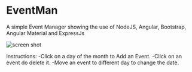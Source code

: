 # EventMan

A simple Event Manager showing the use of NodeJS, Angular, Bootstrap, Angular Material and ExpressJs

![screen shot](screenshot.PNG?raw=true "Event Manager")

Instructions:
  -Click on a day of the month to Add an Event.
  -Click on an event do delete it.
  -Move an event to different day to change the date.
